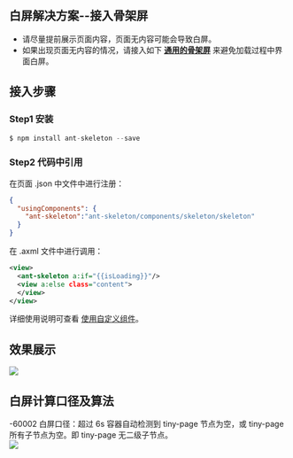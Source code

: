 
## 白屏解决方案--接入骨架屏
- 请尽量提前展示页面内容，页面无内容可能会导致白屏。
- 如果出现页面无内容的情况，请接入如下 [**通用的骨架屏**](https://www.npmjs.com/package/ant-skeleton) 来避免加载过程中界面白屏。

## 接入步骤

### Step1 安装
```javascript
$ npm install ant-skeleton --save
```

### Step2 代码中引用
在页面 .json 中文件中进行注册：
```json
{
  "usingComponents": { 
    "ant-skeleton":"ant-skeleton/components/skeleton/skeleton"
  }
}
```
在 .axml 文件中进行调用：
```xml
<view>
  <ant-skeleton a:if="{{isLoading}}"/>
  <view a:else class="content"> 
  </view>
</view>
```
详细使用说明可查看 [使用自定义组件](https://opendocs.alipay.com/mini/framework/custom-component-overview)。

## 效果展示
![](https://gw.alipayobjects.com/zos/sptworksff_prod/8d098057-987e-4ab8-9c63-fd3deaced0f2.png#align=left&display=inline&height=633&margin=%5Bobject%20Object%5D&originHeight=633&originWidth=300&status=done&style=none&width=300)

## 白屏计算口径及算法
-60002 白屏口径：超过 6s 容器自动检测到 tiny-page 节点为空，或 tiny-page 所有子节点为空。即 tiny-page 无二级子节点。<br />![](https://gw.alipayobjects.com/zos/sptworksff_prod/e705b9fc-2e80-47cc-b7d3-b4798d2efaac.png#align=left&display=inline&height=302&margin=%5Bobject%20Object%5D&originHeight=302&originWidth=712&status=done&style=none&width=712)
